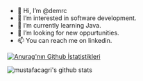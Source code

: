 - 👋 Hi, I’m @demrc
- 👀 I’m interested in software development.
- 🌱 I’m currently learning Java.
- 💞️ I’m looking for new oppurtunities.
- 📫 You can reach me on linkedin.


[![Anurag'nın Github İstatistikleri](https://github-readme-stats.vercel.app/api?username=demrc)](https://github.com/anuraghazra/github-readme-stats)

![mustafacagri's github stats](https://github-readme-stats.vercel.app/api?username=demrc&show_icons=true)
